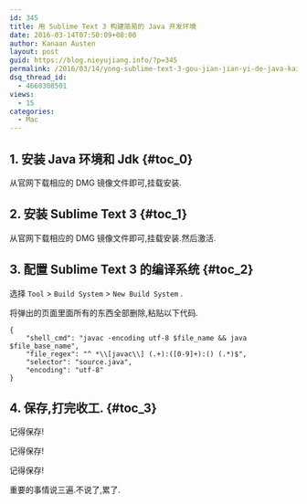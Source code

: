 ```yaml
---
id: 345
title: 用 Sublime Text 3 构建简易的 Java 开发环境
date: 2016-03-14T07:50:09+08:00
author: Kanaan Austen
layout: post
guid: https://blog.nieyujiang.info/?p=345
permalink: /2016/03/14/yong-sublime-text-3-gou-jian-jian-yi-de-java-kai-f/
dsq_thread_id:
  - 4660308501
views:
  - 15
categories:
  - Mac
---
```

<!--wp-compress-html-->

<!--wp-compress-html no compression-->

## 1. 安装 Java 环境和 Jdk {#toc_0}

从官网下载相应的 DMG 镜像文件即可,挂载安装.

## 2. 安装 Sublime Text 3 {#toc_1}

从官网下载相应的 DMG 镜像文件即可,挂载安装.然后激活.

## 3. 配置 Sublime Text 3 的编译系统 {#toc_2}

选择 `Tool` > `Build System` > `New Build System` .
  
将弹出的页面里面所有的东西全部删除,粘贴以下代码.

<pre class="prettyprint" ><code>{
    "shell_cmd": "javac -encoding utf-8 $file_name && java $file_base_name",
    "file_regex": "^ *\\[javac\\] (.+):([0-9]+):() (.*)$",
    "selector": "source.java",    
    "encoding": "utf-8"
}
</code></pre>

## 4. 保存,打完收工. {#toc_3}

记得保存!
  
记得保存!
  
记得保存!
  
重要的事情说三遍.不说了,累了.

<!--wp-compress-html no compression-->

<!--wp-compress-html-->